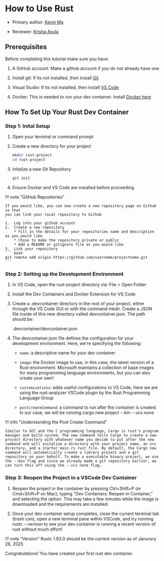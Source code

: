 # How to Use Rust
* Primary author: [Kevin Ma](https://github.com/Kevinofma)

* Reviewer: [Krisha Avula](https://github.com/krisha188)

## Prerequisites
Before completing this tutorial make sure you have:

1. A GitHub account: Make a github account if you do not already have one

2. Install git: If its not installed, then install [Git](https://git-scm.com/book/en/v2/Getting-Started-Installing-Git)

3. Visual Studio: If its not installed, then install [VS Code](https://code.visualstudio.com)

4. Docker: This is needed to run your dev container. Install [Docker here](https://www.docker.com/products/docker-desktop/)


## How To Set Up Your Rust Dev Container

### Step 1: Inital Setup

1. Open your terminal or command prompt

2. Create a new directory for your project

    ``` bash
    mkdir rust-project
    cd rust-project
    ```

3. Initalize a new Git Repository

    ``` bash
    git init
    ```

4. Ensure Docker and VS Code are installed before proceeding


!!! note "GitHub Repositories"

    If you would like, you can now create a new repository page on Github so that
    you can link your local repository to Github
    
    1.  Log into your github account
    2.  Create a new repository
        * Fill in the details for your repositories name and description as you would like
        * Chose to make the repository private or public
        * Add a README or gitignore file as you would like
    3.  Link your repository
    ``` bash
    git remote add origin https://github.com/username/projectname.git
    ```

### Step 2: Setting up the Development Environment

1. In VS Code, open the rust-project directory via: File > Open Folder

2. Install the Dev Containers and Docker Extension for VS Code

3. Create a .devcontainer directory in the root of your project, either through
    the VS Code GUI or with the command mkdir. Create a JSON file inside of this
    new directory called devcontainer.json. The path should be:

  
    .devcontainer/devcontainer.json


4. The devcontainer.json file defines the configuration for your development environment. Here, we're specifying the following:

    * ``` name ```: a descriptive name for your dev container

    * ```image```: the Docker image to use, in this case, the latest version of a Rust environment. Microsoft maintains a collection of base images for many programming language environments, but you can also create your own!

    * ```customizations```: adds useful configurations to VS Code, Here we are using the rust-analyzer VSCode plugin by the Rust Programming Language Group

    * ```postCreateCommand```: a command to run after the container is created. In our case, we will be running cargo new project --bin --vcs none

!!! info "Understanding the Post Create Command"

    Similar to GCC and the C programming language, Cargo is rust's program manager and build system. The new command tells Cargo to create a new project directory with whatever name you decide to put after the new command and will initalize a directory with your project name, an src directory, and a starter main.rs rust file. By default, the Cargo new command will automatically create a library project and a git repository on your behalf. To make a executable binary project, we use the --bin flag and since we already made a git repository earlier, we can turn this off using the --vcs none flag.

### Step 3: Reopen the Project in a VSCode Dev Container

1. Reopen the project in the container by pressing Ctrl+Shift+P (or Cmd+Shift+P on Mac), typing "Dev Containers: Reopen in Container," and selecting the option. This may take a few minutes while the image is downloaded and the requirements are installed.

2. Once your dev container setup completes, close the current terminal tab (trash can), open a new terminal pane within VSCode, and try running rustc --version to see your dev container is running a recent version of rust without much effort!


!!! note "Version"
    Rustc 1.83.0 should be the current version as of Janurary 26, 2025 

Congratulations! You have created your first rust dev container.